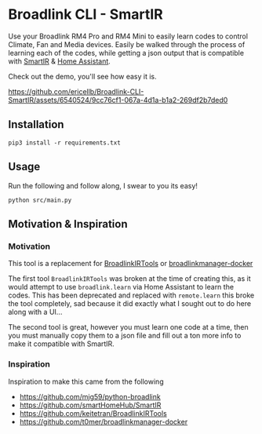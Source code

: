 # Broadlink CLI - SmartIR

Use your Broadlink RM4 Pro and RM4 Mini to easily learn codes to control Climate, Fan and Media devices. Easily be walked through the process of learning each of the codes, while getting a json output that is compatible with [SmartIR](https://github.com/smartHomeHub/SmartIR) & [Home Assistant](https://www.home-assistant.io/).

Check out the demo, you'll see how easy it is.

https://github.com/ericellb/Broadlink-CLI-SmartIR/assets/6540524/9cc76cf1-067a-4d1a-b1a2-269df2b7ded0


## Installation

```
pip3 install -r requirements.txt
```

## Usage

Run the following and follow along, I swear to you its easy!

```
python src/main.py
```

## Motivation & Inspiration

### Motivation

This tool is a replacement for [BroadlinkIRTools](https://github.com/keitetran/BroadlinkIRTools) or [broadlinkmanager-docker](https://github.com/t0mer/broadlinkmanager-docker) 

The first tool `BroadlinkIRTools` was broken at the time of creating this, as it would attempt to use `broadlink.learn` via Home Assistant to learn the codes. This has been deprecated and replaced with `remote.learn` this broke the tool completely, sad because it did exactly what I sought out to do here along with a UI...

The second tool is great, however you must learn one code at a time, then you must manually copy them to a json file and fill out a ton more info to make it compatible with SmartIR.


### Inspiration

Inspiration to make this came from the following
- https://github.com/mjg59/python-broadlink
- https://github.com/smartHomeHub/SmartIR
- https://github.com/keitetran/BroadlinkIRTools
- https://github.com/t0mer/broadlinkmanager-docker
